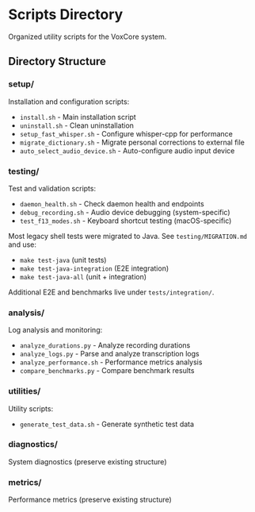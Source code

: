 # Scripts Directory

Organized utility scripts for the VoxCore system.

## Directory Structure

### setup/
Installation and configuration scripts:
- `install.sh` - Main installation script
- `uninstall.sh` - Clean uninstallation
- `setup_fast_whisper.sh` - Configure whisper-cpp for performance
- `migrate_dictionary.sh` - Migrate personal corrections to external file
- `auto_select_audio_device.sh` - Auto-configure audio input device

### testing/
Test and validation scripts:
- `daemon_health.sh` - Check daemon health and endpoints
- `debug_recording.sh` - Audio device debugging (system-specific)
- `test_f13_modes.sh` - Keyboard shortcut testing (macOS-specific)

Most legacy shell tests were migrated to Java. See `testing/MIGRATION.md` and use:
- `make test-java` (unit tests)
- `make test-java-integration` (E2E integration)
- `make test-java-all` (unit + integration)

Additional E2E and benchmarks live under `tests/integration/`.

### analysis/
Log analysis and monitoring:
- `analyze_durations.py` - Analyze recording durations
- `analyze_logs.py` - Parse and analyze transcription logs
- `analyze_performance.sh` - Performance metrics analysis
- `compare_benchmarks.py` - Compare benchmark results

### utilities/
Utility scripts:
- `generate_test_data.sh` - Generate synthetic test data

### diagnostics/
System diagnostics (preserve existing structure)

### metrics/
Performance metrics (preserve existing structure)
